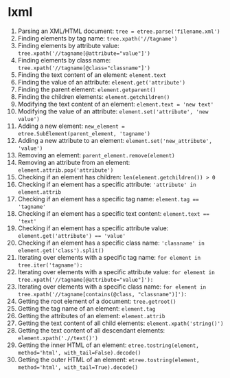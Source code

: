 # lxml

1. Parsing an XML/HTML document: `tree = etree.parse('filename.xml')`​​
2. Finding elements by tag name: `tree.xpath('//tagname')`​​
3. Finding elements by attribute value: `tree.xpath('//tagname[@attribute="value"]')`​​
4. Finding elements by class name: `tree.xpath('//tagname[@class="classname"]')`​​
5. Finding the text content of an element: `element.text`​​
6. Finding the value of an attribute: `element.get('attribute')`​​
7. Finding the parent element: `element.getparent()`​​
8. Finding the children elements: `element.getchildren()`​​
9. Modifying the text content of an element: `element.text = 'new text'`​​
10. Modifying the value of an attribute: `element.set('attribute', 'new value')`​​
11. Adding a new element: `new_element = etree.SubElement(parent_element, 'tagname')`​​
12. Adding a new attribute to an element: `element.set('new_attribute', 'value')`​​
13. Removing an element: `parent_element.remove(element)`​​
14. Removing an attribute from an element: `element.attrib.pop('attribute')`​​
15. Checking if an element has children: `len(element.getchildren()) > 0`​​
16. Checking if an element has a specific attribute: `'attribute' in element.attrib`​​
17. Checking if an element has a specific tag name: `element.tag == 'tagname'`​​
18. Checking if an element has a specific text content: `element.text == 'text'`​​
19. Checking if an element has a specific attribute value: `element.get('attribute') == 'value'`​​
20. Checking if an element has a specific class name: `'classname' in element.get('class').split()`​​
21. Iterating over elements with a specific tag name: `for element in tree.iter('tagname'):`​​
22. Iterating over elements with a specific attribute value: `for element in tree.xpath('//tagname[@attribute="value"]'):`​​
23. Iterating over elements with a specific class name: `for element in tree.xpath('//tagname[contains(@class, "classname")]'):`​​
24. Getting the root element of a document: `tree.getroot()`​​
25. Getting the tag name of an element: `element.tag`​​
26. Getting the attributes of an element: `element.attrib`​​
27. Getting the text content of all child elements: `element.xpath('string()')`​​
28. Getting the text content of all descendant elements: `element.xpath('.//text()')`​​
29. Getting the inner HTML of an element: `etree.tostring(element, method='html', with_tail=False).decode()`​​
30. Getting the outer HTML of an element: `etree.tostring(element, method='html', with_tail=True).decode()`​​

